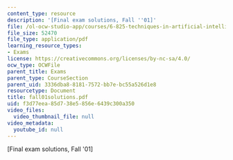 ```yaml
---
content_type: resource
description: '[Final exam solutions, Fall ''01]'
file: /ol-ocw-studio-app/courses/6-825-techniques-in-artificial-intelligence-sma-5504-fall-2002/f3d77eea85d738e5856e6439c300a350_fall01solutions.pdf
file_size: 52470
file_type: application/pdf
learning_resource_types:
- Exams
license: https://creativecommons.org/licenses/by-nc-sa/4.0/
ocw_type: OCWFile
parent_title: Exams
parent_type: CourseSection
parent_uid: 3336dba8-8181-7572-bb7e-bc55a526d1e8
resourcetype: Document
title: fall01solutions.pdf
uid: f3d77eea-85d7-38e5-856e-6439c300a350
video_files:
  video_thumbnail_file: null
video_metadata:
  youtube_id: null
---
```

[Final exam solutions, Fall '01]